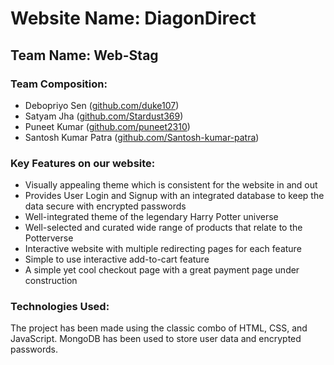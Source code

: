 # Website Name: DiagonDirect
## Team Name: Web-Stag

### Team Composition:
- Debopriyo Sen ([github.com/duke107](https://github.com/duke107))
- Satyam Jha ([github.com/Stardust369](https://github.com/Stardust369))
- Puneet Kumar ([github.com/puneet2310](https://github.com/puneet2310))
- Santosh Kumar Patra ([github.com/Santosh-kumar-patra](https://github.com/Santosh-kumar-patra))

### Key Features on our website:
- Visually appealing theme which is consistent for the website in and out
- Provides User Login and Signup with an integrated database to keep the data secure with encrypted passwords
- Well-integrated theme of the legendary Harry Potter universe
- Well-selected and curated wide range of products that relate to the Potterverse
- Interactive website with multiple redirecting pages for each feature
- Simple to use interactive add-to-cart feature
- A simple yet cool checkout page with a great payment page under construction

### Technologies Used:
The project has been made using the classic combo of HTML, CSS, and JavaScript.
MongoDB has been used to store user data and encrypted passwords.
